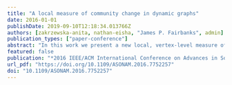 ```yaml
---
title: "A local measure of community change in dynamic graphs"
date: 2016-01-01
publishDate: 2019-09-10T12:18:34.013766Z
authors: [zakrzewska-anita, nathan-eisha, "James P. Fairbanks", admin]
publication_types: ["paper-conference"]
abstract: "In this work we present a new local, vertex-level measure of community change. Our measure detects vertices that change community membership due to the actions (edges) of a vertex itself and not only due to global community shifts. The local nature of our measure is important for analyzing real graphs because communities may change to a large degree from one snapshot in time to the next. Using both real and synthetic graphs, we compare our measure to an alternative, global approach. Both approaches detect community switching vertices in a synthetic example with little overall community change. However, when communities do not evolve smoothly over time, the global approach flags a very large number of vertices, while our local method does not."
featured: false
publication: "*2016 IEEE/ACM International Conference on Advances in Social Networks Analysis and Mining, ASONAM 2016, San Francisco, CA, USA, August 18-21, 2016*"
url_pdf: "https://doi.org/10.1109/ASONAM.2016.7752257"
doi: "10.1109/ASONAM.2016.7752257"
---
```


